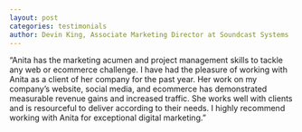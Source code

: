```yaml
---
layout: post
categories: testimonials
author: Devin King, Associate Marketing Director at Soundcast Systems
---
```


“Anita has the marketing acumen and project management skills to tackle any web or ecommerce challenge. I have had the pleasure of working with Anita as a client of her company for the past year. Her work on my company’s website, social media, and ecommerce has demonstrated measurable revenue gains and increased traffic. She works well with clients and is resourceful to deliver according to their needs. I highly recommend working with Anita for exceptional digital marketing.” 
